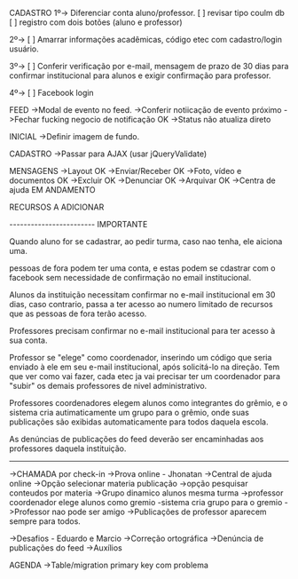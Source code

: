﻿CADASTRO
1º-> Diferenciar conta aluno/professor.
[ ] revisar tipo coulm db
[ ] registro com dois botões (aluno e professor)

2º-> [ ] Amarrar informações acadêmicas, código etec com cadastro/login usuário.

3º-> [ ] Conferir verificação por e-mail, mensagem de prazo de 30 dias para confirmar institucional para alunos e exigir confirmação para professor.

4º-> [ ] Facebook login

FEED
->Modal de evento no feed.
->Conferir notiicação de evento próximo
->Fechar fucking negocio de notificação OK
->Status não atualiza direto

INICIAL
->Definir imagem de fundo.

CADASTRO
->Passar para AJAX (usar jQueryValidate)

MENSAGENS
->Layout OK
->Enviar/Receber OK
->Foto, vídeo e documentos OK
->Excluir OK
->Denunciar OK
->Arquivar OK
->Centra de ajuda EM ANDAMENTO

RECURSOS A ADICIONAR

------------------------ IMPORTANTE

Quando aluno for se cadastrar, ao pedir turma, caso nao tenha, ele aiciona uma.

pessoas de fora podem ter uma conta, e estas podem se cdastrar com o facebook sem necessidade de confirmação no email institucional.

Alunos da instituição necessitam confirmar no e-mail institucional em 30 dias, caso contrario, passa a ter acesso ao numero limitado de recursos que
as pessoas de fora terão acesso.

Professores precisam confirmar no e-mail institucional para ter acesso à sua conta.

Professor se "elege" como coordenador, inserindo um código que seria enviado à ele em seu e-mail institucional, após solicitá-lo na direção.
Tem que ver como vai fazer, cada etec ja vai precisar ter um coordenador para "subir" os demais professores de nivel administrativo.

Professores coordenadores elegem alunos como integrantes do grêmio, e o sistema cria autimaticamente um grupo para o grêmio, onde suas publicações
são exibidas automaticamente para todos daquela escola.

As denúncias de publicações do feed deverão ser encaminhadas aos professores daquela instituição.

---------------------

->CHAMADA por check-in
->Prova online - Jhonatan
->Central de ajuda online
->Opção selecionar materia publicação
->opção pesquisar conteudos por materia
->Grupo dinamico alunos mesma turma
->professor coordenador elege alunos como gremio
	-sistema cria grupo para o gremio
->Professor nao pode ser amigo
->Publicações de professor aparecem sempre para todos.

->Desafios - Eduardo e Marcio
->Correção ortográfica
->Denúncia de publicações do feed
->Auxílios

AGENDA
->Table/migration primary key com problema
